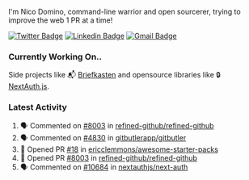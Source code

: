 
I'm Nico Domino, command-line warrior and open sourcerer, trying to improve the web 1 PR at a time!

[![Twitter Badge](https://img.shields.io/badge/-@ndom91-1ca0f1?style=flat-square&labelColor=1ca0f1&logo=twitter&logoColor=white&link=https://twitter.com/ndom91)](https://twitter.com/ndom91) [![Linkedin Badge](https://img.shields.io/badge/-ndom91-blue?style=flat-square&logo=Linkedin&logoColor=white&link=https://www.linkedin.com/in/ndom91/)](https://www.linkedin.com/in/ndom91/) [![Gmail Badge](https://img.shields.io/badge/-yo@ndo.dev-c14438?style=flat-square&logo=mail.ru&logoColor=white&link=mailto:yo@ndo.dev)](mailto:yo@ndo.dev)

### Currently Working On..

Side projects like 📬 [Briefkasten](https://briefkastenhq.com) and opensource libraries like 🔒 [NextAuth.js](https://github.com/nextauthjs/next-auth).

<!--START_SECTION_PROFILE_VIEWS:readme-info-->
<!--END_SECTION_PROFILE_VIEWS:readme-info-->

<!--START_SECTION_DAILY_COMMIT:readme-info-->
<!--END_SECTION_DAILY_COMMIT:readme-info-->

<!--START_SECTION_WEEKLY_COMMIT:readme-info-->
<!--END_SECTION_WEEKLY_COMMIT:readme-info-->

### Latest Activity

<!--START_SECTION:activity-->
1. 🗣 Commented on [#8003](https://github.com/refined-github/refined-github/pull/8003#issuecomment-2453931145) in [refined-github/refined-github](https://github.com/refined-github/refined-github)
2. 🗣 Commented on [#4830](https://github.com/gitbutlerapp/gitbutler/issues/4830#issuecomment-2453922294) in [gitbutlerapp/gitbutler](https://github.com/gitbutlerapp/gitbutler)
3. 💪 Opened PR [#18](https://github.com/ericclemmons/awesome-starter-packs/pull/18) in [ericclemmons/awesome-starter-packs](https://github.com/ericclemmons/awesome-starter-packs)
4. 💪 Opened PR [#8003](https://github.com/refined-github/refined-github/pull/8003) in [refined-github/refined-github](https://github.com/refined-github/refined-github)
5. 🗣 Commented on [#10684](https://github.com/nextauthjs/next-auth/pull/10684#issuecomment-2453403285) in [nextauthjs/next-auth](https://github.com/nextauthjs/next-auth)
<!--END_SECTION:activity-->

